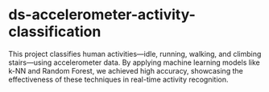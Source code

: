 # ds-accelerometer-activity-classification
This project classifies human activities—idle, running, walking, and climbing stairs—using accelerometer data. By applying machine learning models like k-NN and Random Forest, we achieved high accuracy, showcasing the effectiveness of these techniques in real-time activity recognition.
